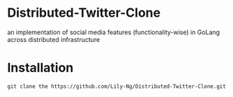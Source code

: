 # Distributed-Twitter-Clone
an implementation of social media features (functionality-wise) in GoLang across distributed infrastructure

# Installation
```
git clone the https://github.com/Lily-Ng/Distributed-Twitter-Clone.git
```
